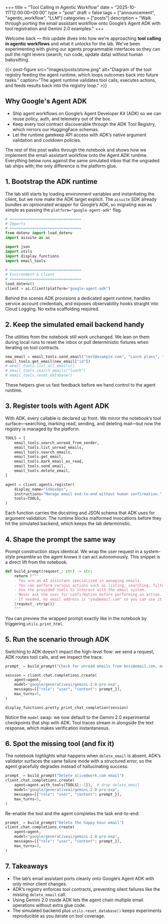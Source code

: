+++
title = "Tool Calling in Agentic Workflow"
date = "2025-10-11T12:00:00+00:00"
type = "post"
draft = false
tags = ["announcement", "agentic_workflow", "LLM"]
categories = ["posts"]
description = "Walk through porting the email assistant workflow onto Google’s Agent ADK with tool registration and Gemini 2.0 examples."
+++

Welcome back — this update dives into how we're approaching **tool calling in agentic workflows** and what it unlocks for the lab. We've been experimenting with giving our agents programmable interfaces so they can pull the right levers (search, run code, update data) without human babysitting.

{{< post-figure src="images/posts/stone.png" alt="Diagram of the tool registry feeding the agent runtime, which loops outcomes back into future tasks." caption="The agent runtime validates tool calls, executes actions, and feeds results back into the registry loop." >}}

## Why Google's Agent ADK

- Ship agent workflows on Google’s Agent Developer Kit (ADK) so we can reuse policy, auth, and telemetry out of the box.
- Keep every tool contract discoverable through the ADK Tool Registry, which mirrors our HuggingFace schemas.
- Let the runtime gatekeep API access with ADK’s native argument validation and cooldown policies.

The rest of this post walks through the notebook and shows how we implement the email-assistant workflow onto the Agent ADK runtime. Everything below runs against the same simulated inbox that the ungraded lab ships with; the only difference is the platform glue.

## 1. Bootstrap the ADK runtime

The lab still starts by loading environment variables and instantiating the client, but we now make the ADK target explicit. The `aisuite` SDK already bundles an opinionated wrapper for Google’s ADK, so migrating was as simple as passing the `platform="google-agent-adk"` flag.

```python
# ================================
# Imports
# ================================
from dotenv import load_dotenv
import aisuite as ai

import json
import utils
import display_functions
import email_tools

# ================================
# Environment & Client
# ================================
load_dotenv()
client = ai.Client(platform="google-agent-adk")
```

Behind the scenes ADK provisions a dedicated agent runtime, handles service account credentials, and exposes observability hooks straight into Cloud Logging. No extra scaffolding required.

## 2. Keep the simulated email backend handy

The utilities from the notebook still work unchanged. We lean on them during local runs to reset the inbox or pull deterministic fixtures when iterating on tool contracts.

```python
new_email = email_tools.send_email("test@example.com", "Lunch plans", "Shall we meet at noon?")
email_tools.get_email(new_email["id"])
# email_tools.list_all_emails()
# email_tools.search_emails("lunch")
# email_tools.reset_database()
```

These helpers give us fast feedback before we hand control to the agent runtime.

## 3. Register tools with Agent ADK

With ADK, every callable is declared up front. We mirror the notebook’s tool surface—searching, marking read, sending, and deleting mail—but now the registry is managed by the platform.

```python
TOOLS = [
    email_tools.search_unread_from_sender,
    email_tools.list_unread_emails,
    email_tools.search_emails,
    email_tools.get_email,
    email_tools.mark_email_as_read,
    email_tools.send_email,
    email_tools.delete_email,
]

agent = client.agents.register(
    display_name="InboxOps",
    instructions="Manage email end-to-end without human confirmation.",
    tools=TOOLS,
)
```

Each function carries the docstring and JSON schema that ADK uses for argument validation. The runtime blocks malformed invocations before they hit the simulated backend, which keeps the lab deterministic.

## 4. Shape the prompt the same way

Prompt construction stays identical. We wrap the user request in a system-style preamble so the agent knows it can act autonomously. This snippet is a direct lift from the notebook.

```python
def build_prompt(request_: str) -> str:
    return f"""
    - You are an AI assistant specialized in managing emails.
    - You can perform various actions such as listing, searching, filtering, and manipulating emails.
    - Use the provided tools to interact with the email system.
    - Never ask the user for confirmation before performing an action.
    - If needed, my email address is "you@email.com" so you can use it to send emails or perform actions related to my account.
    {request_.strip()}
    """
```

You can preview the wrapped prompt exactly like in the notebook by triggering `utils.print_html`.

## 5. Run the scenario through ADK

Switching to ADK doesn’t impact the high-level flow: we send a request, ADK routes tool calls, and we inspect the trace.

```python
prompt_ = build_prompt("Check for unread emails from boss@email.com, mark them as read, and send a polite follow-up.")

session = client.chat.completions.create(
    agent=agent,
    model="google/generativeai/gemini-2.0-pro-exp",
    messages=[{"role": "user", "content": prompt_}],
    max_turns=5,
)

display_functions.pretty_print_chat_completion(session)
```

Notice the `model` swap: we now default to the Gemini 2.0 experimental checkpoints that ship with ADK. Tool traces stream in alongside the text response, which makes verification instantaneous.

## 6. Spot the missing tool (and fix it)

The notebook highlights what happens when `delete_email` is absent. ADK’s validator surfaces the same failure mode with a structured error, so the agent gracefully degrades instead of hallucinating success:

```python
prompt_ = build_prompt("Delete alice@work.com email")
client.chat.completions.create(
    agent=agent.with_tools(TOOLS[:-1]),  # drop delete_email
    model="google/generativeai/gemini-2.0-pro-exp",
    messages=[{"role": "user", "content": prompt_}],
    max_turns=3,
)
```

Re-enable the tool and the agent completes the task end-to-end:

```python
prompt_ = build_prompt("Delete the happy hour email")
client.chat.completions.create(
    agent=agent,
    model="google/generativeai/gemini-2.0-pro-exp",
    messages=[{"role": "user", "content": prompt_}],
    max_turns=3,
)
```

## 7. Takeaways

- The lab’s email assistant ports cleanly onto Google’s Agent ADK with only minor client changes.
- ADK’s registry enforces tool contracts, preventing silent failures like the missing `delete_email` call.
- Using Gemini 2.0 inside ADK lets the agent chain multiple email operations without extra glue code.
- The simulated backend plus `utils.reset_database()` keeps experiments reproducible as you iterate on tool coverage.
